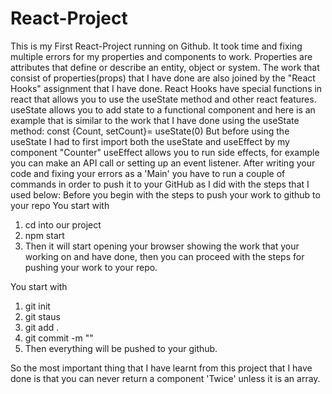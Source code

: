 # React-Project
This is my First React-Project running on Github.
It took time and fixing multiple errors for my properties and components to work.
Properties are attributes that define or describe an entity, object or system. The work that consist of properties(props) that I have done are also joined by the "React Hooks" assignment that I have done. React Hooks have special functions in react that allows you to use the useState method and other react features.
useState allows you to add state to a functional component and here is an example that is similar to the work that I have done using  the useState method:
 const {Count, setCount}= useState(0)
 But before using the useState I had to first import both the useState and useEffect by my component "Counter"
 useEffect allows you to run side effects, for example you can make an API call or setting up an event listener.
 After writing your code and fixing your errors as a 'Main' you have to run a couple of commands in order to push it to your GitHub as I did with the steps that I used below:
 Before you begin with the steps to push your work to github to your repo 
 You start with 
 1. cd into our project
 2. npm start
 3. Then it will start opening your browser showing the work that your working on and have done, then you can proceed with the steps for pushing your work to your repo.

 You start with
 1. git init
 2. git staus
 3. git add .
 4. git commit -m ""
 5. Then everything will be pushed to your github.



 So the most important thing that I have learnt from this project that I have done is that you can never return a component 'Twice' unless it is an array.
